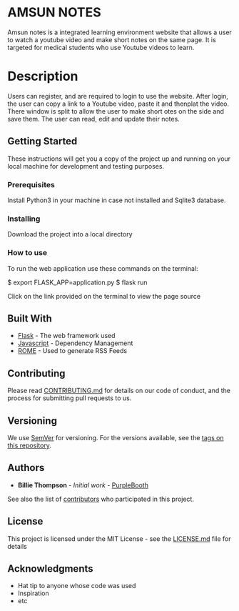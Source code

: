 # AMSUN NOTES

Amsun notes is a integrated learning environment website that allows a user to watch a youtube video and make short notes on the same page. It is targeted for medical students who use Youtube videos to learn. 

# Description
Users can register, and are required to login to use the website. After login, the user can copy a link to a Youtube video, paste it and thenplat the video. There window is split to allow the user to make short otes on the side and save them. The user can read, edit and update their notes. 

## Getting Started

These instructions will get you a copy of the project up and running on your local machine for development and testing purposes. 

### Prerequisites

Install Python3 in your machine in case not installed and Sqlite3 database. 

### Installing

Download the project into a local directory

### How to use
To run the web application use these commands on the terminal:

$ export FLASK_APP=application.py
$ flask run

Click on the link provided on the terminal to view the page source

## Built With

* [Flask](https://flask.palletsprojects.com/en/1.1.x/) - The web framework used
* [Javascript](https://www.javascript.com) - Dependency Management
* [ROME](https://rometools.github.io/rome/) - Used to generate RSS Feeds

## Contributing

Please read [CONTRIBUTING.md](https://gist.github.com/PurpleBooth/b24679402957c63ec426) for details on our code of conduct, and the process for submitting pull requests to us.

## Versioning

We use [SemVer](http://semver.org/) for versioning. For the versions available, see the [tags on this repository](https://github.com/your/project/tags). 

## Authors

* **Billie Thompson** - *Initial work* - [PurpleBooth](https://github.com/PurpleBooth)

See also the list of [contributors](https://github.com/your/project/contributors) who participated in this project.

## License

This project is licensed under the MIT License - see the [LICENSE.md](LICENSE.md) file for details

## Acknowledgments

* Hat tip to anyone whose code was used
* Inspiration
* etc
